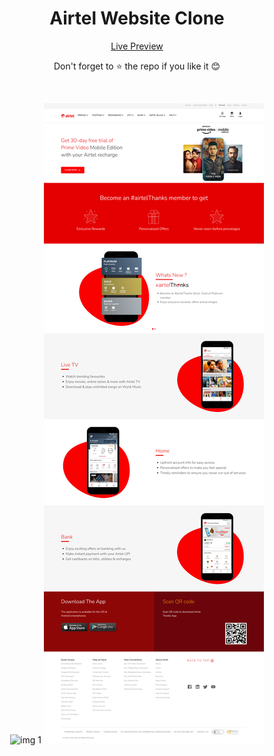 <div align="center">
<h1> Airtel Website Clone </h1>

[Live Preview](https://nirmalvg.github.io/airtel-clone)

Don't forget to :star: the repo if you like it :blush:

<br>

![img 1](public/images/img1.png)
![img 2](public/images/img2.png)
 
</div>
